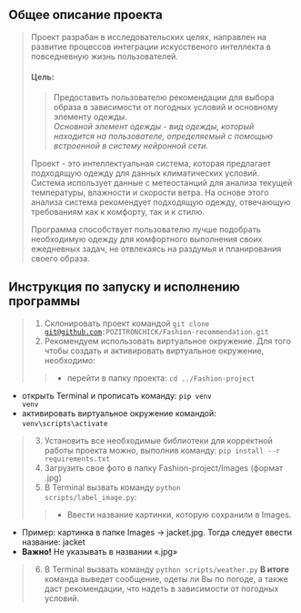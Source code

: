 ## Общее описание проекта 
> Проект разрабан в исследовательских целях, направлен на развитие процессов интеграции искусственого интеллекта в повседневную жизнь пользователей.  
> #### Цель: 
>> Предоставить пользователю рекомендации для выбора образа в зависимости от погодных условий и основному элементу одежды.  
>> *Основной элемент одежды - вид одежды, который находится на пользователе, определяемый с помощью встроенной в систему нейронной сети.*  
>
> Проект - это интеллектуальная система, которая предлагает подходящую одежду для данных климатических условий. Система использует данные с метеостанций для анализа текущей температуры, влажности и скорости ветра. На основе этого анализа система рекомендует подходящую одежду, отвечающую требованиям как к комфорту, так и к стилю.  
> 
> Программа способствует пользователю лучше подобрать необходимую одежду для комфортного выполнения своих ежедневных задач, не отвлекаясь на раздумья и планирования своего образа.
>
>
>
>
## Инструкция по запуску и исполнению программы
> 1) Склонировать проект командой <code>git clone git@github.com:POZITRONCHICK/Fashion-recommendation.git</code>
> 2) Рекомендуем использовать виртуальное окружение. Для того чтобы создать и активировать виртуальное окружение, необходимо:
>> * перейти в папку проекта: <code>cd ../Fashion-project</code>
   * открыть Terminal и прописать команду: <code>pip venv venv</code>
   * активировать виртуальное окружение командой: <code>venv\scripts\activate</code>
> 3) Установить все необходимые библиотеки для корректной работы проекта можно, выполнив команду: <code>pip install --r requirements.txt</code>
> 4) Загрузить свое фото в папку Fashion-project/Images (формат .jpg)
> 5) В Terminal вызвать команду <code>python scripts/label_image.py</code>:
>> * Ввести название картинки, которую сохранили в Images.
   * Пример: картинка в папке Images -> jacket.jpg. Тогда следует ввести название: jacket
   * **Важно!** Не указывать в названии «.jpg»
> 6) В Terminal вызвать команду <code>python scripts/weather.py</code>
> **В итоге** команда выведет сообщение, одеты ли Вы по погоде, а также даст рекомендации, что надеть в зависимости от погодных условий.
